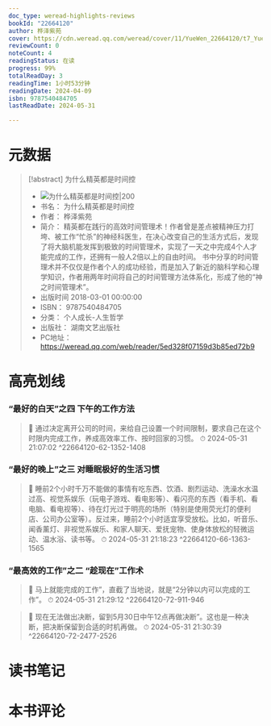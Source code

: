 ```yaml
---
doc_type: weread-highlights-reviews
bookId: "22664120"
author: 桦泽紫苑
cover: https://cdn.weread.qq.com/weread/cover/11/YueWen_22664120/t7_YueWen_22664120.jpg
reviewCount: 0
noteCount: 4
readingStatus: 在读
progress: 99%
totalReadDay: 3
readingTime: 1小时53分钟
readingDate: 2024-04-09
isbn: 9787540484705
lastReadDate: 2024-05-31

---
```

# 元数据
> [!abstract] 为什么精英都是时间控
> - ![ 为什么精英都是时间控|200](https://cdn.weread.qq.com/weread/cover/11/YueWen_22664120/t7_YueWen_22664120.jpg)
> - 书名： 为什么精英都是时间控
> - 作者： 桦泽紫苑
> - 简介： 精英都在践行的高效时间管理术！作者曾是差点被精神压力打垮、被工作“忙杀”的神经科医生，在决心改变自己的生活方式后，发现了将大脑机能发挥到极致的时间管理术，实现了一天之中完成4个人才能完成的工作，还拥有一般人2倍以上的自由时间。 书中分享的时间管理术并不仅仅是作者个人的成功经验，而是加入了新近的脑科学和心理学知识，作者用两年时间将自己的时间管理方法体系化，形成了他的“神之时间管理术”。
> - 出版时间 2018-03-01 00:00:00
> - ISBN： 9787540484705
> - 分类： 个人成长-人生哲学
> - 出版社： 湖南文艺出版社
> - PC地址：https://weread.qq.com/web/reader/5ed328f07159d3b85ed72b9

# 高亮划线

### “最好的白天”之四 下午的工作方法

> 📌 通过决定离开公司的时间，来给自己设置一个时间限制，要求自己在这个时限内完成工作，养成高效率工作、按时回家的习惯。 
> ⏱ 2024-05-31 21:07:02 ^22664120-62-1352-1408

### “最好的晚上”之三 对睡眠极好的生活习惯

> 📌 睡前2个小时千万不能做的事情有吃东西、饮酒、剧烈运动、洗澡水水温过高、视觉系娱乐（玩电子游戏、看电影等）、看闪亮的东西（看手机、看电脑、看电视等）、待在灯光过于明亮的场所（特别是使用荧光灯的便利店、公司办公室等）。反过来，睡前2个小时适宜享受放松。比如，听音乐、闻香薰灯、非视觉系娱乐、和家人聊天、爱抚宠物、使身体放松的轻微运动、温水浴、读书等。 
> ⏱ 2024-05-31 21:18:23 ^22664120-66-1363-1565

### “最高效的工作”之二 “趁现在”工作术

> 📌 马上就能完成的工作”，直截了当地说，就是“2分钟以内可以完成的工作”。 
> ⏱ 2024-05-31 21:29:12 ^22664120-72-911-946

> 📌 现在无法做出决断，留到5月30日中午12点再做决断”。这也是一种决断，把决断保留到合适的时机再做。 
> ⏱ 2024-05-31 21:30:39 ^22664120-72-2477-2526

# 读书笔记

# 本书评论
